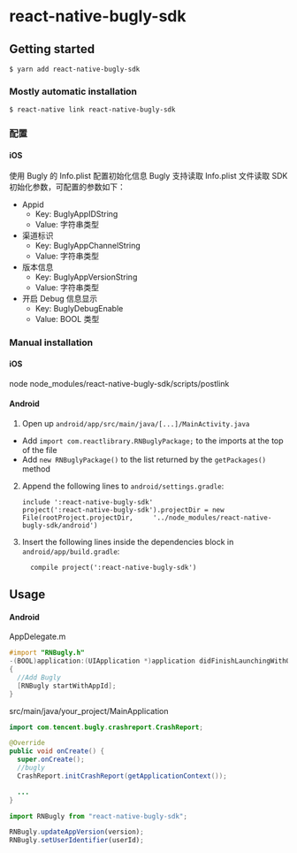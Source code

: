 # react-native-bugly-sdk

## Getting started

`$ yarn add react-native-bugly-sdk`

### Mostly automatic installation

`$ react-native link react-native-bugly-sdk`

### 配置

#### iOS

使用 Bugly 的 Info.plist 配置初始化信息
Bugly 支持读取 Info.plist 文件读取 SDK 初始化参数，可配置的参数如下：

- Appid
  - Key: BuglyAppIDString
  - Value: 字符串类型
- 渠道标识
  - Key: BuglyAppChannelString
  - Value: 字符串类型
- 版本信息
  - Key: BuglyAppVersionString
  - Value: 字符串类型
- 开启 Debug 信息显示
  - Key: BuglyDebugEnable
  - Value: BOOL 类型

### Manual installation

#### iOS

node node_modules/react-native-bugly-sdk/scripts/postlink

#### Android

1. Open up `android/app/src/main/java/[...]/MainActivity.java`

- Add `import com.reactlibrary.RNBuglyPackage;` to the imports at the top of the file
- Add `new RNBuglyPackage()` to the list returned by the `getPackages()` method

2. Append the following lines to `android/settings.gradle`:
   ```
   include ':react-native-bugly-sdk'
   project(':react-native-bugly-sdk').projectDir = new File(rootProject.projectDir, 	'../node_modules/react-native-bugly-sdk/android')
   ```
3. Insert the following lines inside the dependencies block in `android/app/build.gradle`:
   ```
     compile project(':react-native-bugly-sdk')
   ```

## Usage

#### Android

AppDelegate.m

```objective-c
#import "RNBugly.h"
-(BOOL)application:(UIApplication *)application didFinishLaunchingWithOptions:(NSDictionary *)launchOptions
{
  //Add Bugly
  [RNBugly startWithAppId];
}
```

src/main/java/your_project/MainApplication

```java
import com.tencent.bugly.crashreport.CrashReport;

@Override
public void onCreate() {
  super.onCreate();
  //bugly
  CrashReport.initCrashReport(getApplicationContext());

  ...
}
```

```javascript
import RNBugly from "react-native-bugly-sdk";

RNBugly.updateAppVersion(version);
RNBugly.setUserIdentifier(userId);
```
